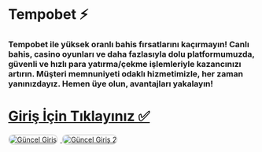 # Tempobet ⚡
### Tempobet ile yüksek oranlı bahis fırsatlarını kaçırmayın! Canlı bahis, casino oyunları ve daha fazlasıyla dolu platformumuzda, güvenli ve hızlı para yatırma/çekme işlemleriyle kazancınızı artırın. Müşteri memnuniyeti odaklı hizmetimizle, her zaman yanınızdayız. Hemen üye olun, avantajları yakalayın!

# <a href="https://heylink.me/denemebonusu2025/">Giriş İçin Tıklayınız ✅</a>

<a href="https://heylink.me/denemebonusu2025/" title="Güncel Giriş">
<img src="https://i.ibb.co/YjtLwQ8/cats.jpg" alt="Güncel Giriş" style="max-width: 48%; border: 2px solid #ddd; border-radius: 10px; margin-right: 1%;">
</a>
<a href="https://heylink.me/denemebonusu2025/" title="Güncel Giriş">
<img src="https://i.ibb.co/VHdrjnQ/df.jpg" alt="Güncel Giriş 2" style="max-width: 48%; border: 2px solid #ddd; border-radius: 10px;">
</a>
